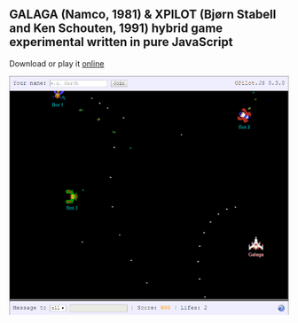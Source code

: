 ## GALAGA (Namco, 1981) & XPILOT (Bjørn Stabell and Ken Schouten, 1991) hybrid game experimental written in pure JavaScript

Download or play it [online](http://gpilot.softwaremeisterei.at/)

![Screenshot](screenshot.png)
